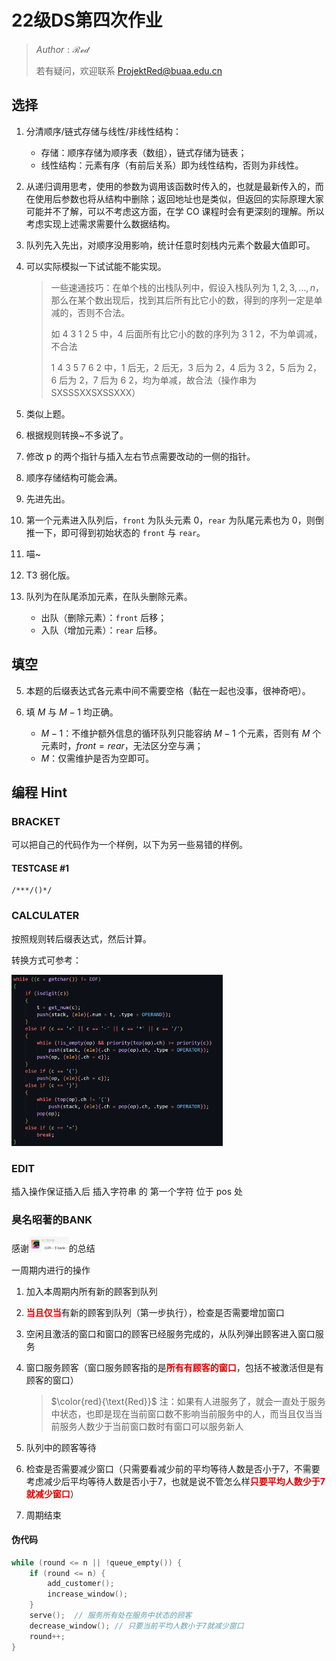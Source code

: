 # 22级DS第四次作业

> $Author : \mathcal{Red}$
>
> 若有疑问，欢迎联系 ProjektRed@buaa.edu.cn

## 选择

1. 分清顺序/链式存储与线性/非线性结构：

   - 存储：顺序存储为顺序表（数组），链式存储为链表；
   - 线性结构：元素有序（有前后关系）即为线性结构，否则为非线性。

2. 从递归调用思考，使用的参数为调用该函数时传入的，也就是最新传入的，而在使用后参数也将从结构中删除；返回地址也是类似，但返回的实际原理大家可能并不了解，可以不考虑这方面，在学 CO 课程时会有更深刻的理解。所以考虑实现上述需求需要什么数据结构。

3. 队列先入先出，对顺序没用影响，统计任意时刻栈内元素个数最大值即可。

4. 可以实际模拟一下试试能不能实现。

   > 一些速通技巧：在单个栈的出栈队列中，假设入栈队列为 $1,2,3,\dots,n$，那么在某个数出现后，找到其后所有比它小的数，得到的序列一定是单减的，否则不合法。
   >
   > 如 $4\ 3\ 1\ 2\ 5$ 中，$4$ 后面所有比它小的数的序列为 $3\ 1\ 2$，不为单调减，不合法
   >
   > $1\ 4\ 3\ 5\ 7\ 6\ 2$ 中，$1$ 后无，$2$ 后无，$3$ 后为 $2$，$4$ 后为 $3\ 2$，$5$ 后为 $2$，$6$ 后为 $2$，$7$ 后为 $6\ 2$，均为单减，故合法（操作串为 SXSSSXXSXSSXXX）

5. 类似上题。

6. 根据规则转换~不多说了。

7. 修改 p 的两个指针与插入左右节点需要改动的一侧的指针。

8. 顺序存储结构可能会满。

9. 先进先出。

10. 第一个元素进入队列后，`front` 为队头元素 $0$，`rear` 为队尾元素也为 $0$，则倒推一下，即可得到初始状态的 `front` 与 `rear`。

11. 喵~

12. T3 弱化版。

13. 队列为在队尾添加元素，在队头删除元素。

    - 出队（删除元素）：`front` 后移；
    - 入队（增加元素）：`rear` 后移。

## 填空

5. 本题的后缀表达式各元素中间不需要空格（黏在一起也没事，很神奇吧）。


7. 填 $M$ 与 $M-1$ 均正确。
   - $M-1$：不维护额外信息的循环队列只能容纳 $M-1$ 个元素，否则有 $M$ 个元素时，$front = rear$，无法区分空与满；
   - $M$：仅需维护是否为空即可。

## 编程 Hint

### BRACKET

可以把自己的代码作为一个样例，以下为另一些易错的样例。

#### TESTCASE #1

```
/***/()*/
```

### CALCULATER

按照规则转后缀表达式，然后计算。

转换方式可参考：

<img src="assets/image-20230404175707391.png" alt="image-20230404175707391" style="zoom:33%;" />

### EDIT

插入操作保证插入后 插入字符串 的 第一个字符 位于 pos 处

### 臭名昭著的BANK

感谢<img src="assets/image-20230404173011756.png" alt="image-20230404173011756" style="zoom:25%;" />的总结

一周期内进行的操作

1. 加入本周期内所有新的顾客到队列

2. <font color=DD0000>**当且仅当**</font>有新的顾客到队列（第一步执行），检查是否需要增加窗口

3. 空闲且激活的窗口和窗口的顾客已经服务完成的，从队列弹出顾客进入窗口服务

4. 窗口服务顾客（窗口服务顾客指的是<font color=DD0000>**所有有顾客的窗口**</font>，包括不被激活但是有顾客的窗口）

   > $\color{red}{\text{Red}}$ 注：如果有人进服务了，就会一直处于服务中状态，也即是现在当前窗口数不影响当前服务中的人，而当且仅当当前服务人数少于当前窗口数时有窗口可以服务新人

5. 队列中的顾客等待

6. 检查是否需要减少窗口（只需要看减少前的平均等待人数是否小于7，不需要考虑减少后平均等待人数是否小于7，也就是说不管怎么样<font color=DD0000>**只要平均人数少于7就减少窗口**</font>）

7. 周期结束

#### 伪代码

```c
while (round <= n || !queue_empty()) {
    if (round <= n) {
        add_customer();
        increase_window();
    }
    serve();  // 服务所有处在服务中状态的顾客
    decrease_window(); // 只要当前平均人数小于7就减少窗口
    round++;
}
```

